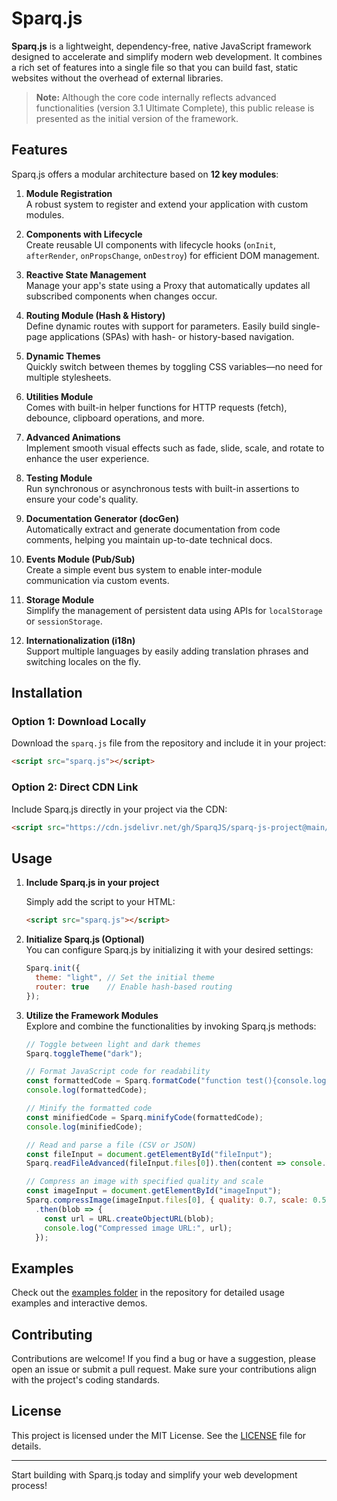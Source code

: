 # Sparq.js

**Sparq.js** is a lightweight, dependency-free, native JavaScript framework designed to accelerate and simplify modern web development. It combines a rich set of features into a single file so that you can build fast, static websites without the overhead of external libraries.

> **Note:** Although the core code internally reflects advanced functionalities (version 3.1 Ultimate Complete), this public release is presented as the initial version of the framework.

## Features

Sparq.js offers a modular architecture based on **12 key modules**:

1. **Module Registration**  
   A robust system to register and extend your application with custom modules.

2. **Components with Lifecycle**  
   Create reusable UI components with lifecycle hooks (`onInit`, `afterRender`, `onPropsChange`, `onDestroy`) for efficient DOM management.

3. **Reactive State Management**  
   Manage your app's state using a Proxy that automatically updates all subscribed components when changes occur.

4. **Routing Module (Hash & History)**  
   Define dynamic routes with support for parameters. Easily build single-page applications (SPAs) with hash- or history-based navigation.

5. **Dynamic Themes**  
   Quickly switch between themes by toggling CSS variables—no need for multiple stylesheets.

6. **Utilities Module**  
   Comes with built-in helper functions for HTTP requests (fetch), debounce, clipboard operations, and more.

7. **Advanced Animations**  
   Implement smooth visual effects such as fade, slide, scale, and rotate to enhance the user experience.

8. **Testing Module**  
   Run synchronous or asynchronous tests with built-in assertions to ensure your code's quality.

9. **Documentation Generator (docGen)**  
   Automatically extract and generate documentation from code comments, helping you maintain up-to-date technical docs.

10. **Events Module (Pub/Sub)**  
    Create a simple event bus system to enable inter-module communication via custom events.

11. **Storage Module**  
    Simplify the management of persistent data using APIs for `localStorage` or `sessionStorage`.

12. **Internationalization (i18n)**  
    Support multiple languages by easily adding translation phrases and switching locales on the fly.

## Installation

### Option 1: Download Locally
Download the `sparq.js` file from the repository and include it in your project:

```html
<script src="sparq.js"></script>
```

### Option 2: Direct CDN Link
Include Sparq.js directly in your project via the CDN:

```html
<script src="https://cdn.jsdelivr.net/gh/SparqJS/sparq-js-project@main/sparq.js"></script>
```

## Usage

1. **Include Sparq.js in your project**

   Simply add the script to your HTML:

   ```html
   <script src="sparq.js"></script>
   ```

2. **Initialize Sparq.js (Optional)**  
   You can configure Sparq.js by initializing it with your desired settings:

   ```javascript
   Sparq.init({
     theme: "light", // Set the initial theme
     router: true    // Enable hash-based routing
   });
   ```

3. **Utilize the Framework Modules**  
   Explore and combine the functionalities by invoking Sparq.js methods:

   ```javascript
   // Toggle between light and dark themes
   Sparq.toggleTheme("dark");

   // Format JavaScript code for readability
   const formattedCode = Sparq.formatCode("function test(){console.log('hello');}");
   console.log(formattedCode);

   // Minify the formatted code
   const minifiedCode = Sparq.minifyCode(formattedCode);
   console.log(minifiedCode);

   // Read and parse a file (CSV or JSON)
   const fileInput = document.getElementById("fileInput");
   Sparq.readFileAdvanced(fileInput.files[0]).then(content => console.log(content));

   // Compress an image with specified quality and scale
   const imageInput = document.getElementById("imageInput");
   Sparq.compressImage(imageInput.files[0], { quality: 0.7, scale: 0.5 })
     .then(blob => {
       const url = URL.createObjectURL(blob);
       console.log("Compressed image URL:", url);
     });
   ```

## Examples

Check out the [examples folder](https://github.com/SparqJS/sparq-js-project/tree/main/examples) in the repository for detailed usage examples and interactive demos.

## Contributing

Contributions are welcome! If you find a bug or have a suggestion, please open an issue or submit a pull request. Make sure your contributions align with the project's coding standards.

## License

This project is licensed under the MIT License. See the [LICENSE](https://github.com/SparqJS/sparq-js-project/blob/main/LICENSE) file for details.

---

Start building with Sparq.js today and simplify your web development process!

